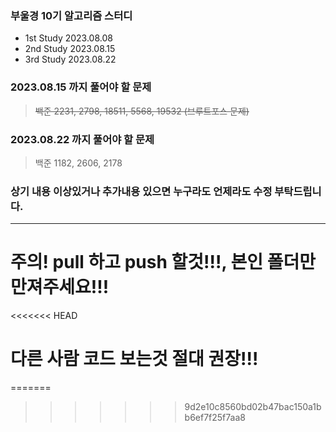 ### 부울경 10기 알고리즘 스터디
- 1st Study 2023.08.08 
- 2nd Study 2023.08.15
- 3rd Study 2023.08.22
### 2023.08.15 까지 풀어야 할 문제
>  ~~백준 2231, 2798, 18511, 5568, 19532 (브루트포스 문제)~~
### 2023.08.22 까지 풀어야 할 문제
> 백준 1182, 2606, 2178
### 상기 내용 이상있거나 추가내용 있으면 누구라도 언제라도 수정 부탁드립니다.
-----------------------------------------------------------------------
# 주의! pull 하고 push 할것!!!, 본인 폴더만 만져주세요!!!
<<<<<<< HEAD
# 다른 사람 코드 보는것 절대 권장!!!
=======
>>>>>>> 9d2e10c8560bd02b47bac150a1bb6ef7f25f7aa8
